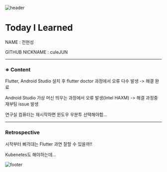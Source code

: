 ![header](https://capsule-render.vercel.app/api?type=soft&color=084B8A&height=20&section=header)
# Today I Learned

NAME : 전현성

GITHUB NICKNAME : culeJUN

---

### ※ Content

Flutter, Android Studio 설치 후 flutter doctor 과정에서 오류 다수 발생 -> 해결 완료

Android Studio 가상 머신 띄우는 과정에서 오류 발생(Intel HAXM) -> 해결 과정중 재부팅 issue 발생

연구실 컴퓨터는 재시작하면 윈도우 우분투 선택해야함...

---

### Retrospective

시작부터 삐걱대는 Flutter 과연 잘할 수 있을까!!

Kubenetes도 해야하는데...

![footer](https://capsule-render.vercel.app/api?type=soft&color=084B8A&height=20&section=footer)
